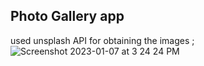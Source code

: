 ## Photo Gallery app 
used unsplash API for obtaining the images ; 
![Screenshot 2023-01-07 at 3 24 24 PM](https://user-images.githubusercontent.com/76957823/211144636-a1ba989b-03f9-4dc8-bbb8-4dac0eb7ae90.png)
